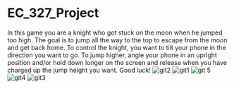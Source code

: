 # EC_327_Project

In this game you are a knight who got stuck on the moon when he jumped too high. The goal is to jump all the way to the top to escape from the moon and get back home. To control the knight, you want to tilt your phone in the direction you want to go. To jump higher,
angle your phone in an upright position and/or hold down longer on the screen and release when you have charged up the jump height you want. Good luck!
![git2](https://github.com/rps9/EC_327_Project/assets/147011183/367d0ac1-f9ac-4e63-8098-07f65c06cc7e)
![git1](https://github.com/rps9/EC_327_Project/assets/147011183/f61236b2-e6ca-40a3-9615-30ccfdfdaa0d)
![git 5](https://github.com/rps9/EC_327_Project/assets/147011183/21566e01-c5d5-4046-8d6b-d557f7fc46d4)
![git4](https://github.com/rps9/EC_327_Project/assets/147011183/c4213c55-85c6-4267-997b-3785e01dec2c)
![git3](https://github.com/rps9/EC_327_Project/assets/147011183/9f937451-6c2e-465e-b64b-ad9a28aba297)

